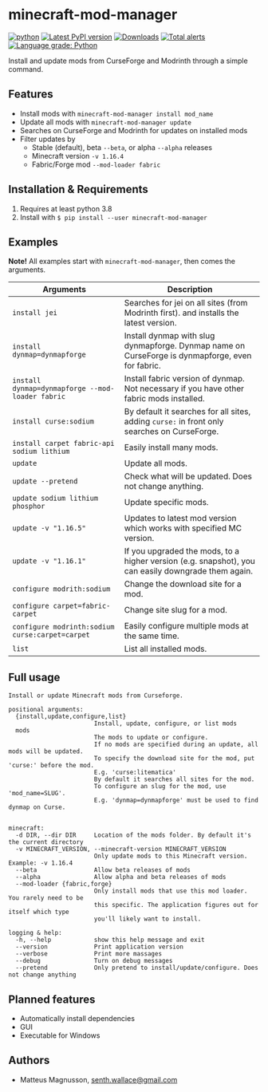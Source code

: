 # minecraft-mod-manager

[![python](https://img.shields.io/pypi/pyversions/minecraft-mod-manager.svg)](https://pypi.python.org/pypi/minecraft-mod-manager)
[![Latest PyPI version](https://img.shields.io/pypi/v/minecraft-mod-manager.svg)](https://pypi.python.org/pypi/minecraft-mod-manager) [![Downloads](https://pepy.tech/badge/minecraft-mod-manager)](https://pepy.tech/project/minecraft-mod-manager?right_color=orange) [![Total alerts](https://img.shields.io/lgtm/alerts/g/Senth/minecraft-mod-manager.svg?logo=lgtm&logoWidth=18)](https://lgtm.com/projects/g/Senth/minecraft-mod-manager/alerts/) [![Language grade: Python](https://img.shields.io/lgtm/grade/python/g/Senth/minecraft-mod-manager.svg?logo=lgtm&logoWidth=18)](https://lgtm.com/projects/g/Senth/minecraft-mod-manager/context:python)

Install and update mods from CurseForge and Modrinth through a simple command.

## Features

- Install mods with `minecraft-mod-manager install mod_name`
- Update all mods with `minecraft-mod-manager update`
- Searches on CurseForge and Modrinth for updates on installed mods
- Filter updates by
  - Stable (default), beta `--beta`, or alpha `--alpha` releases
  - Minecraft version `-v 1.16.4`
  - Fabric/Forge mod `--mod-loader fabric`

## Installation & Requirements

1. Requires at least python 3.8
1. Install with `$ pip install --user minecraft-mod-manager`

## Examples

**Note!** All examples start with `minecraft-mod-manager`, then comes the arguments.

| Arguments                                        | Description                                                                                         |
| ------------------------------------------------ | --------------------------------------------------------------------------------------------------- |
| `install jei`                                    | Searches for jei on all sites (from Modrinth first). and installs the latest version.               |
| `install dynmap=dynmapforge`                     | Install dynmap with slug dynmapforge. Dynmap name on CurseForge is dynmapforge, even for fabric.    |
| `install dynmap=dynmapforge --mod-loader fabric` | Install fabric version of dynmap. Not necessary if you have other fabric mods installed.            |
| `install curse:sodium`                           | By default it searches for all sites, adding `curse:` in front only searches on CurseForge.         |
| `install carpet fabric-api sodium lithium`       | Easily install many mods.                                                                           |
| `update`                                         | Update all mods.                                                                                    |
| `update --pretend`                               | Check what will be updated. Does not change anything.                                               |
| `update sodium lithium phosphor`                 | Update specific mods.                                                                               |
| `update -v "1.16.5"`                             | Updates to latest mod version which works with specified MC version.                                |
| `update -v "1.16.1"`                             | If you upgraded the mods, to a higher version (e.g. snapshot), you can easily downgrade them again. |
| `configure modrith:sodium`                       | Change the download site for a mod.                                                                 |
| `configure carpet=fabric-carpet`                 | Change site slug for a mod.                                                                         |
| `configure modrinth:sodium curse:carpet=carpet`  | Easily configure multiple mods at the same time.                                                    |
| `list`                                           | List all installed mods.                                                                            |

## Full usage

```
Install or update Minecraft mods from Curseforge.

positional arguments:
  {install,update,configure,list}
                        Install, update, configure, or list mods
  mods
                        The mods to update or configure.
                        If no mods are specified during an update, all mods will be updated.
                        To specify the download site for the mod, put 'curse:' before the mod.
                        E.g. 'curse:litematica'
                        By default it searches all sites for the mod.
                        To configure an slug for the mod, use 'mod_name=SLUG'.
                        E.g. 'dynmap=dynmapforge' must be used to find dynmap on Curse.


minecraft:
  -d DIR, --dir DIR     Location of the mods folder. By default it's the current directory
  -v MINECRAFT_VERSION, --minecraft-version MINECRAFT_VERSION
                        Only update mods to this Minecraft version. Example: -v 1.16.4
  --beta                Allow beta releases of mods
  --alpha               Allow alpha and beta releases of mods
  --mod-loader {fabric,forge}
                        Only install mods that use this mod loader. You rarely need to be
                        this specific. The application figures out for itself which type
                        you'll likely want to install.

logging & help:
  -h, --help            show this help message and exit
  --version             Print application version
  --verbose             Print more massages
  --debug               Turn on debug messages
  --pretend             Only pretend to install/update/configure. Does not change anything
```

## Planned features

- Automatically install dependencies
- GUI
- Executable for Windows

## Authors

- Matteus Magnusson, senth.wallace@gmail.com
